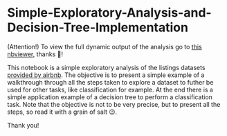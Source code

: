 # Simple-Exploratory-Analysis-and-Decision-Tree-Implementation
(Attention!) To view the full dynamic output of the analysis go to [this nbviewer](https://nbviewer.jupyter.org/github/jamilsonjr/Simple-Exploratory-Analysis-and-Decision-Tree-Implementation/blob/main/Challenge_Jamilson_Junior.ipynb), thanks 🙌! 

This notebook is a simple exploratory analysis of the listings datasets [provided by airbnb](http://insideairbnb.com/get-the-data.html).  The objective is to present a simple example of a walkthrough through all the steps taken to explore a dataset to futher be used for other tasks, like classification for example. At the end there is a simple application example of a decision tree to perform a classification task. Note that the objective is not to be very precise, but to present all the steps, so read it with a grain of salt 😉.

Thank you!
